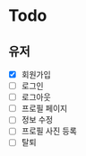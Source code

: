# Todo
## 유저
  - [x] 회원가입
  - [ ] 로그인
  - [ ] 로그아웃
  - [ ] 프로필 페이지
  - [ ] 정보 수정
  - [ ] 프로필 사진 등록
  - [ ] 탈퇴
